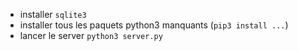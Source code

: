 - installer `sqlite3`
- installer tous les paquets python3 manquants (`pip3 install ...`)
- lancer le server `python3 server.py` 
